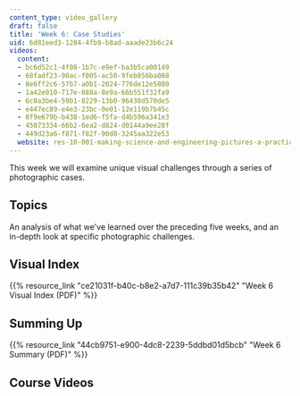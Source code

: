 ```yaml
---
content_type: video_gallery
draft: false
title: 'Week 6: Case Studies'
uid: 6d81eed3-1284-4fb9-b8ad-aaade23b6c24
videos:
  content:
  - bc6d52c1-4f08-1b7c-e9ef-ba3b5ca00149
  - 68fadf23-90ac-f005-ac50-9feb056ba088
  - 8e6ff2c6-57b7-a0b1-2024-776de12e5880
  - 1a42e010-717e-088a-8e9a-66b551f32fa9
  - 6c0a3be4-59b1-8229-13b0-96438d570de5
  - e447ec89-e4e3-23bc-0e01-12e119b7b45c
  - 8f9e679b-b438-1ed6-f5fa-d4b596a341e3
  - 45073334-66b2-6ea2-d824-d0144a9ee28f
  - 449d23a6-f871-f82f-90d0-3245aa322e53
  website: res-10-001-making-science-and-engineering-pictures-a-practical-guide-to-presenting-your-work-spring-2016
---
```

This week we will examine unique visual challenges through a series of photographic cases.

## Topics

An analysis of what we've learned over the preceding five weeks, and an in-depth look at specific photographic challenges.

## Visual Index

{{% resource_link "ce21031f-b40c-b8e2-a7d7-111c39b35b42" "Week 6 Visual Index (PDF)" %}}

## Summing Up

{{% resource_link "44cb9751-e900-4dc8-2239-5ddbd01d5bcb" "Week 6 Summary (PDF)" %}}

## Course Videos